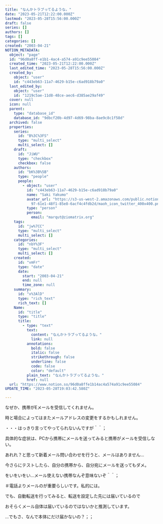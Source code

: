 ```yaml
---
title: "なんかトラブってるような。"
date: "2023-05-21T12:22:00.000Z"
lastmod: "2023-05-28T15:56:00.000Z"
draft: false
series: []
authors: []
tags: []
categories: []
created: "2003-04-21"
NOTION_METADATA:
  object: "page"
  id: "96d0a8ff-e1b1-4ac4-a574-a91c9ee55084"
  created_time: "2023-05-21T12:22:00.000Z"
  last_edited_time: "2023-05-28T15:56:00.000Z"
  created_by:
    object: "user"
    id: "c443eb63-11a7-4629-b15e-c6ad918b79a0"
  last_edited_by:
    object: "user"
    id: "1219c5ae-11d8-48ce-aec6-d385ae29af49"
  cover: null
  icon: null
  parent:
    type: "database_id"
    database_id: "9dbcf20b-4d97-4d69-98ba-8ae9c8c1f58d"
  archived: false
  properties:
    series:
      id: "B%3C%3FS"
      type: "multi_select"
      multi_select: []
    draft:
      id: "JiWU"
      type: "checkbox"
      checkbox: false
    authors:
      id: "bK%3B%5B"
      type: "people"
      people:
        - object: "user"
          id: "c443eb63-11a7-4629-b15e-c6ad918b79a0"
          name: "Saki Yakumo"
          avatar_url: "https://s3-us-west-2.amazonaws.com/public.notion-static.com/3ad1c4\
            97-61e1-48f1-85e8-6acf4c4fdb2d/maoh_icon_twitter_400x400.png"
          type: "person"
          person:
            email: "marqut@ziomatrix.org"
    tags:
      id: "jw%7CC"
      type: "multi_select"
      multi_select: []
    categories:
      id: "nbY%3F"
      type: "multi_select"
      multi_select: []
    created:
      id: "vmFr"
      type: "date"
      date:
        start: "2003-04-21"
        end: null
        time_zone: null
    summary:
      id: "x%3AlD"
      type: "rich_text"
      rich_text: []
    Name:
      id: "title"
      type: "title"
      title:
        - type: "text"
          text:
            content: "なんかトラブってるような。"
            link: null
          annotations:
            bold: false
            italic: false
            strikethrough: false
            underline: false
            code: false
            color: "default"
          plain_text: "なんかトラブってるような。"
          href: null
  url: "https://www.notion.so/96d0a8ffe1b14ac4a574a91c9ee55084"
UPDATE_TIME: "2023-05-28T19:03:42.580Z"

---
```

<link rel="stylesheet" href="https://cdn.jsdelivr.net/npm/katex@0.16.2/dist/katex.min.css" integrity="sha384-bYdxxUwYipFNohQlHt0bjN/LCpueqWz13HufFEV1SUatKs1cm4L6fFgCi1jT643X" crossorigin="anonymous">


なぜか、携帯がEメールを受信してくれません。


時と場合によってはまたメールアドレスの変更をするかもしれません。


・・・はっきり言ってやってられないんですが＾＾；


具体的な症状は、PCから携帯にメールを送ってみると携帯がメールを受信しない。


あれれ？と思って新着メール問い合わせを行うと、メールはありません…


今さらにテストしたら、自分の携帯から、自分宛にメールを送ってもダメ。


をいをいをい…メール使えない携帯なんぞ意味ないぞ＾＾；


＃電話よりメールのが重要らしいです。私的には。


でも、自動転送を行ってみると、転送を設定した先には届いているので


おそらくメール自体は届いているのではないかと推測しています。


…でもさ、なんで本体にだけ届かないの？；；

